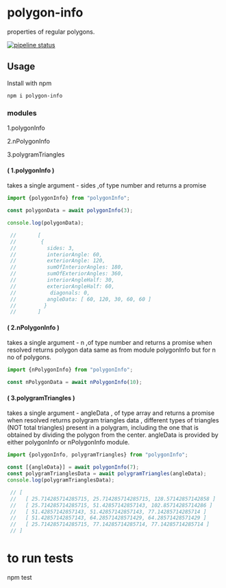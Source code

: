 # polygon-info

properties of regular polygons.


[![pipeline status](https://gitlab.com/indrajaala/polygon-info/badges/master/pipeline.svg)](https://gitlab.com/indrajaala/polygon-info/-/commits/master)


## Usage

Install with npm

```
npm i polygon-info
```
### modules

1.polygonInfo

2.nPolygonInfo

3.polygramTriangles

#### ( 1.polygonInfo )

takes a single argument - sides ,of type number and returns a promise

```javascript
import {polygonInfo} from "polygonInfo";

const polygonData = await polygonInfo(3);

console.log(polygonData); 

 //       [
 //        {
 //          sides: 3,
 //          interiorAngle: 60,
 //          exteriorAngle: 120,
 //          sumOfInteriorAngles: 180,
 //          sumOfExteriorAngles: 360,
 //          interiorAngleHalf: 30,
 //          exteriorAngleHalf: 60,
 //           diagonals: 0,
 //          angleData: [ 60, 120, 30, 60, 60 ]
 //         }
 //       ]

```
####  ( 2.nPolygonInfo )

takes a single argument - n ,of type number and returns a promise 
when resolved returns polygon data same as from module polygonInfo but for n no of polygons.

```javascript
import {nPolygonInfo} from "polygonInfo";

const nPolygonData = await nPolygonInfo(10);
```
#### ( 3.polygramTriangles )

takes a single argument - angleData , of type array and returns a promise
when resolved returns polygram triangles data , different types of triangles (NOT total triangles) present in a polygram,
including the one that is obtained by dividing the polygon from the center.
angleData is provided by either polygonInfo or nPolygonInfo module.

```javascript
import {polygonInfo, polygramTriangles} from "polygonInfo";

const [{angleData}] = await polygonInfo(7);
const polygramTrianglesData = await polygramTriangles(angleData);
console.log(polygramTrianglesData);

 // [
 //   [ 25.714285714285715, 25.714285714285715, 128.57142857142858 ]
 //   [ 25.714285714285715, 51.42857142857143, 102.85714285714286 ]
 //   [ 51.42857142857143, 51.42857142857143, 77.14285714285714 ]
 //   [ 51.42857142857143, 64.28571428571429, 64.28571428571429 ]
 //   [ 25.714285714285715, 77.14285714285714, 77.14285714285714 ]
 // ]
```

# to run tests
npm test



